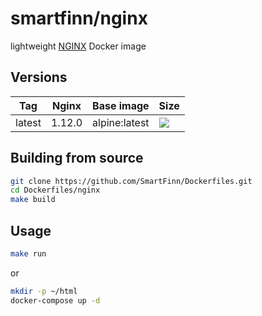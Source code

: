 # smartfinn/nginx

lightweight [NGINX](https://www.nginx.com/) Docker image

## Versions

| Tag    | Nginx  | Base image    | Size |
|--------|--------|---------------|------|
| latest | 1.12.0 | alpine:latest | [![](https://images.microbadger.com/badges/image/smartfinn/nginx:latest.svg)](http://microbadger.com/images/smartfinn/nginx:latest "Get your own image badge on microbadger.com") |

## Building from source

```sh
git clone https://github.com/SmartFinn/Dockerfiles.git
cd Dockerfiles/nginx
make build
```

## Usage

```sh
make run
```

or

```sh
mkdir -p ~/html
docker-compose up -d
```

